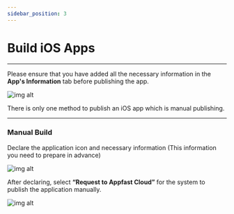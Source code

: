 ```yaml
---
sidebar_position: 3
---
```


# Build iOS Apps

---

Please ensure that you have added all the necessary information in the **App's Information** tab before publishing the app.

![img alt](/img/publish-app/iOS/setting-ios-03.png)

There is only one method to publish an iOS app which is manual publishing.

---

### Manual Build

Declare the application icon and necessary information (This information you need to prepare in advance)

![img alt](/img/publish-app/iOS/setting-ios-01.png)

After declaring, select **“Request to Appfast Cloud”** for the system to publish the application manually.

![img alt](/img/publish-app/iOS/setting-ios-02.png)